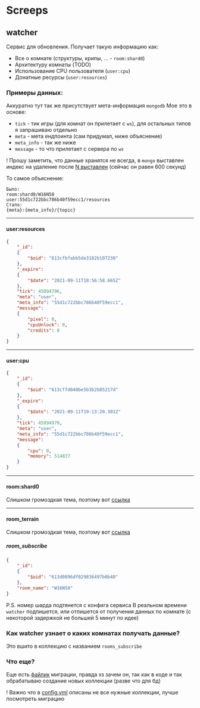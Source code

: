 # Screeps

## watcher
Сервис для обновления.
Получает такую информацию как:
- Все о комнате (структуры, крипы, ... - `room:shard0`)
- Архитектуру комнаты (TODO)
- Использование CPU пользователя (`user:cpu`)
- Донатные ресурсы (`user:resources`)

### Примеры данных:
Аккуратно тут так же присутствует мета-информация `mongodb`
Мое это в основе:
- `tick` - тик игры (для комнат он прилетает с `ws`), для остальных типов я запрашиваю отдельно
- `meta` - мета ендпоинта (сам придумал, ниже объяснение)
- `meta_info` - так же ниже
- `message` - то что прилетает с сервера по `ws`

! Прошу заметить, что данные хранятся не всегда, в `mongo` выставлен индекс на удаление после [N выставлен](config.tmp.yml#11) (сейчас он равен 600 секунд)

То самое объяснение:
```
Было:
room:shard0/W16N58 
user:55d1c722bbc786b40f59ecc1/resources
Стало:
{meta}:{meta_info}/{topic}
```
---
#### user:resources
```json
{
    "_id":
    {
        "$oid": "613cfbfabb5de3182b107230"
    },
    "_expire":
    {
        "$date": "2021-09-11T18:56:58.665Z"
    },
    "tick": 45094796,
    "meta": "user",
    "meta_info": "55d1c722bbc786b40f59ecc1",
    "message":
    {
        "pixel": 0,
        "cpuUnlock": 0,
        "credits": 0
    }
}
```
---
#### user:cpu
```json
{
    "_id":
    {
        "$oid": "613cffd040be5b3b2b85217d"
    },
    "_expire":
    {
        "$date": "2021-09-11T19:13:20.301Z"
    },
    "tick": 45094970,
    "meta": "user",
    "meta_info": "55d1c722bbc786b40f59ecc1",
    "message":
    {
        "cpu": 0,
        "memory": 514837
    }
}
```
---
#### room:shard0

Слишком громоздкая тема, поэтому вот [ссылка](docs/example_room:shard0.json)

---
#### room_terrain

Слишком громоздкая тема, поэтому вот [ссылка](docs/example_room_terrain.json)

##### room_subscribe
```json
{
    "_id":
    {
        "$oid": "613d0896df029836497b0b40"
    },
    "room_name": "W16N58"
}
```
P.S. номер шарда подтянется с конфига сервиса
В реальном времени `watcher` подпишется, или отпишется от получения данных по комнате (с некоторой задержкой не большей 5 минут по идее)

### Как watcher узнает о каких комнатах получать данные?

Это вшито в коллекцию с названием `rooms_subscribe`

### Что еще?

Еще есть [файлик](migration_mongo.py) миграции, правда хз зачем он, так как в коде и так обрабатываю создание новых коллекции (разве что для бд)

! Важно что в [config.yml](config.tmp.yml) описаны не все нужные коллекции, лучше посмотреть миграцию